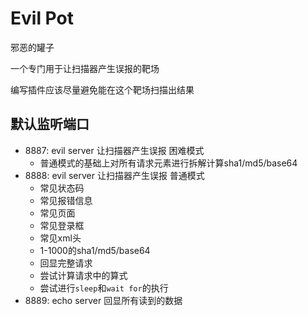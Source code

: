 Evil Pot
===

邪恶的罐子

一个专门用于让扫描器产生误报的靶场

编写插件应该尽量避免能在这个靶场扫描出结果

## 默认监听端口

- 8887: evil server 让扫描器产生误报 困难模式
    - 普通模式的基础上对所有请求元素进行拆解计算sha1/md5/base64
- 8888: evil server 让扫描器产生误报 普通模式
    - 常见状态码
    - 常见报错信息
    - 常见页面
    - 常见登录框
    - 常见xml头
    - 1-1000的sha1/md5/base64
    - 回显完整请求
    - 尝试计算请求中的算式
    - 尝试进行`sleep`和`wait for`的执行
- 8889: echo server 回显所有读到的数据